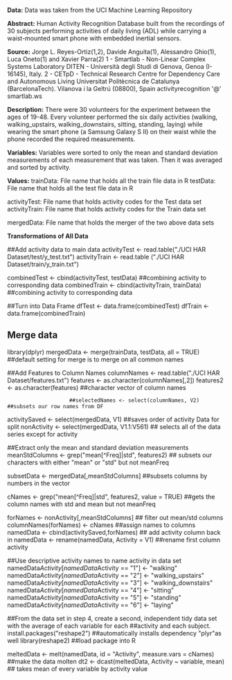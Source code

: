 **Data:** 
Data was taken from the UCI Machine Learning Repository

**Abstract:**
Human Activity Recognition Database built from the recordings of 30 subjects performing activities of daily living (ADL) while carrying a waist-mounted smart phone with embedded inertial sensors. 

**Source:**
Jorge L. Reyes-Ortiz(1,2), Davide Anguita(1), Alessandro Ghio(1), Luca Oneto(1) and Xavier Parra(2)
1 - Smartlab - Non-Linear Complex Systems Laboratory
DITEN - Università degli Studi di Genova, Genoa (I-16145), Italy. 
2 - CETpD - Technical Research Centre for Dependency Care and Autonomous Living
Universitat Politècnica de Catalunya (BarcelonaTech). Vilanova i la Geltrú (08800), Spain
activityrecognition '@' smartlab.ws

**Description:**
There were 30 volunteers for the experiment between the ages of 19-48. Every volunteer performed the six daily activities (walking, walking_upstairs, walking_downstairs, sitting, standing, laying) while wearing the smart phone (a Samsung Galaxy S II) on their waist while the phone recorded the required measurements.

**Variables:**
	Variables were sorted to only the mean and standard deviation measurements of each measurement that was taken. 
	Then it was averaged and sorted by activity.

**Values:**
trainData: File name that holds all the train file data in R
testData: File name that holds all the test file data in R

activityTest: File name that holds activity codes for the Test data set
activityTrain: File name that holds activity codes for the Train data set

mergedData: File name that holds the merger of the two above data sets


**Transformations of All Data**

##Add activity data to main data
activityTest <- read.table("./UCI HAR Dataset/test/y_test.txt")
activityTrain <- read.table ("./UCI HAR Dataset/train/y_train.txt")

combinedTest <- cbind(activityTest, testData)  ##combining activity to corresponding data
combinedTrain <- cbind(activityTrain, trainData) ##combining activity to corresponding data


##Turn into Data Frame
dfTest <- data.frame(combinedTest)
dfTrain <- data.frame(combinedTrain)

## Merge data
library(dplyr) 
mergedData <- merge(trainData, testData, all = TRUE) ##default setting for merge is to merge on all common names

##Add Features to Column Names
columnNames <- read.table("./UCI HAR Dataset/features.txt")
features <- as.character(columnNames[,2])
features2 <- as.character(features) ##character vector of column names 

                        ##selectedNames <- select(columnNames, V2)     ##subsets our row names from DF
activitySaved <- select(mergedData, V1)      ##saves order of activity Data for split
nonActivity <- select(mergedData, V1.1:V561) ## selects all of the data series except for activity

##Extract only the mean and standard deviation measurements 
meanStdColumns <- grep("mean[^Freq]|std", features2) ## subsets our characters with either "mean" or "std" but not meanFreq

subsetData <- mergedData[,meanStdColumns] ##subsets columns by numbers in the vector

cNames <- grep("mean[^Freq]|std", features2, value = TRUE) ##gets the column names with std and mean but not meanFreq

forNames <- nonActivity[,meanStdColumns]    ## filter out mean/std columns 
columnNames(forNames) <- cNames             ##assign names to columns
namedData <- cbind(activitySaved,forNames) ## add activity column back in 
namedData <- rename(namedData, Activity = V1)  ##rename first column activity

##Use descriptive activity names to name activity in data set
namedData$Activity[namedData$Activity == "1"] <- "walking"
namedData$Activity[namedData$Activity == "2"] <- "walking_upstairs"
namedData$Activity[namedData$Activity == "3"] <- "walking_downstairs"
namedData$Activity[namedData$Activity == "4"] <- "sitting"
namedData$Activity[namedData$Activity == "5"] <- "standing"
namedData$Activity[namedData$Activity == "6"] <- "laying"

##From the data set in step 4, create a second, independent tidy data set with the average of each variable for each 
##activity and each subject.
install.packages("reshape2") ##automatically installs dependency "plyr"as well 
library(reshape2)  ##load package into R

meltedData <- melt(namedData, id = "Activity", measure.vars = cNames) ##make the data molten 
dt2 <- dcast(meltedData, Activity ~ variable, mean) ## takes mean of every variable by activity value
